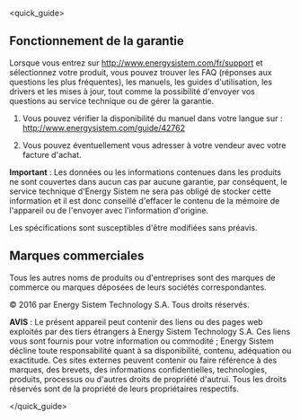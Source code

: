 <quick_guide>
## Fonctionnement de la garantie

Lorsque vous entrez sur http://www.energysistem.com/fr/support et sélectionnez votre produit, vous pouvez trouver les FAQ (réponses aux questions les plus fréquentes), les manuels, les guides d'utilisation, les drivers et les mises à jour, tout comme la possibilité d'envoyer vos questions au service technique ou de gérer la garantie. 

1. Vous pouvez vérifier la disponibilité du manuel dans votre langue sur : http://www.energysistem.com/guide/42762

2. Vous pouvez éventuellement vous adresser à votre vendeur avec votre facture d'achat.

**Important** : Les données ou les informations contenues dans les produits ne sont couvertes dans aucun cas par aucune garantie, par conséquent, le service technique d'Energy Sistem ne sera pas obligé de stocker cette information et il est donc conseillé d'effacer le contenu de la mémoire de l'appareil ou de l'envoyer avec l'information d'origine.

Les spécifications sont susceptibles d'être modifiées sans préavis.


## Marques commerciales

Tous les autres noms de produits ou d'entreprises sont des marques de commerce ou marques déposées de leurs sociétés correspondantes.

© 2016 par Energy Sistem Technology S.A. Tous droits réservés.

**AVIS** : Le présent appareil peut contenir des liens ou des pages web exploités par des tiers étrangers à Energy Sistem Technology S.A. Ces liens vous sont fournis pour votre information ou commodité ; Energy Sistem décline toute responsabilité quant à sa disponibilité, contenu, adéquation ou exactitude. Ces sites externes peuvent contenir ou faire référence à des marques, des brevets, des informations confidentielles, technologies, produits, processus ou d'autres droits de propriété d'autrui. Tous les droits réservés sont de la propriété de leurs propriétaires respectifs.

</quick_guide>
